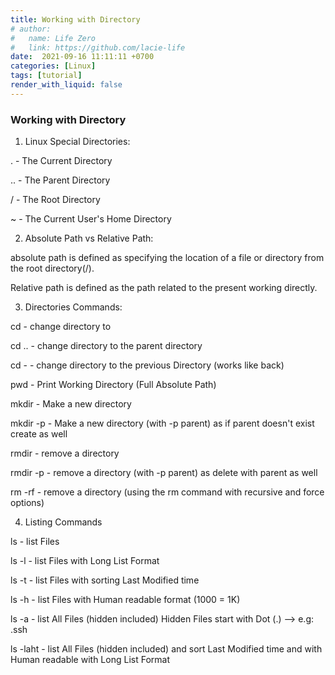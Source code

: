 ```yaml
---
title: Working with Directory
# author:
#   name: Life Zero
#   link: https://github.com/lacie-life
date:  2021-09-16 11:11:11 +0700
categories: [Linux]
tags: [tutorial]
render_with_liquid: false
---
```


### Working with Directory

1. Linux Special Directories:

. - The Current Directory

.. - The Parent Directory

/ - The Root Directory

~ - The Current User's Home Directory

2. Absolute Path vs Relative Path:

absolute path is defined as specifying the location of a file or directory from the root directory(/).

Relative path is defined as the path related to the present working directly.

3. Directories Commands:

cd - change directory to

cd .. - change directory to the parent directory

cd - - change directory to the previous Directory (works like back)

pwd - Print Working Directory (Full Absolute Path)

mkdir - Make a new directory

mkdir -p - Make a new directory (with -p parent) as if parent doesn't exist create as well

rmdir - remove a directory

rmdir -p - remove a directory (with -p parent) as delete with parent as well

rm -rf - remove a directory (using the rm command with recursive and force options)

4. Listing Commands

ls - list Files

ls -l - list Files with Long List Format

ls -t - list Files with sorting Last Modified time

ls -h - list Files with Human readable format (1000 = 1K)

ls -a - list All Files (hidden included) Hidden Files start with Dot (.) --> e.g: .ssh

ls -laht - list All Files (hidden included) and sort Last Modified time and with Human readable with Long List Format

